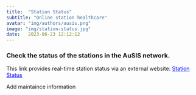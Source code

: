 ```yaml
---
title:  "Station Status"
subtitle: "Online station healthcare"
avatar: "img/authors/ausis.png"
image: "img/station-status.jpg"
date:   2023-06-23 12:12:12
---
```


### Check the status of the stations in the AuSIS network.

This link provides real-time station status via an external website: <a href="https://auspass.edu.au/slmon/" style="color:blue;" target="_blank" rel="noopener noreferrer">Station Status</a>

Add maintaince information
